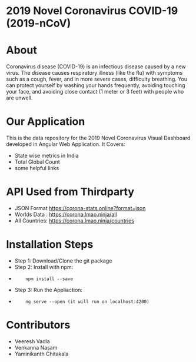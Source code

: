 # 2019 Novel Coronavirus COVID-19 (2019-nCoV)
# About
Coronavirus disease (COVID-19) is an infectious disease caused by a new virus.
The disease causes respiratory illness (like the flu) with symptoms such as a cough, fever, and in more severe cases, difficulty breathing. You can protect yourself by washing your hands frequently, avoiding touching your face, and avoiding close contact (1 meter or 3 feet) with people who are unwell.
# Our Application
This is the data repository for the 2019 Novel Coronavirus Visual Dashboard developed in Angular Web Application.
It Covers:
  - State wise metrics in India
  - Total Global Count
  - some helpful links
# API Used from Thirdparty
  - JSON Format https://corona-stats.online?format=json
  - Worlds Data : https://corona.lmao.ninja/all
  - All Countries: https://corona.lmao.ninja/countries
# Installation Steps
  - Step 1: Download/Clone the git package
  - Step 2: Install with npm: 
  -         npm install --save 
  - Step 3: Run the Appliaction: 
  -         ng serve --open (it will run on localhost:4200)
  # Contributors
  - Veeresh Vadla
  - Venkanna Nasam
  - Yaminikanth Chitakala
